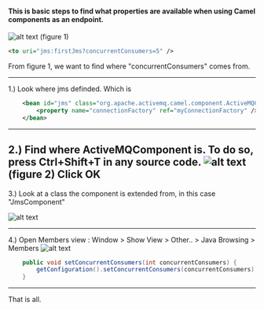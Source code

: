 #### This is basic steps to find what properties are available when using Camel components as an endpoint.

![alt text](http://i.imgur.com/Cl1aPPJ.png "figure 1")
(figure 1)


```xml
<to uri="jms:firstJms?concurrentConsumers=5" />
```

From figure 1, we want to find where "concurrentConsumers" comes from.

-----------------
1.) Look where jms definded. Which is
```xml
	<bean id="jms" class="org.apache.activemq.camel.component.ActiveMQComponent">
		<property name="connectionFactory" ref="myConnectionFactory" />
	</bean>
```
-----------------
2.) Find where ActiveMQComponent is. To do so, press Ctrl+Shift+T in any source code.
![alt text](http://i.imgur.com/8Q4w7Bu.png "figure 2")
(figure 2)
Click OK
-----------------
3.) Look at a class the component is extended from, in this case "JmsComponent"

![alt text](http://i.imgur.com/0aUS4Ul.png "figure 3")

-----------------
4.) Open Members view : Window > Show View > Other.. > Java Browsing > Members
![alt text](http://i.imgur.com/dCcB3p7.png "figure 4")

```java
    public void setConcurrentConsumers(int concurrentConsumers) {
        getConfiguration().setConcurrentConsumers(concurrentConsumers);
    }
```
-----------------
That is all.


